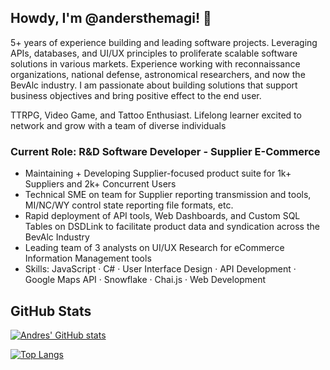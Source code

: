
## Howdy, I'm @andersthemagi! 👋

5+ years of experience building and leading software projects. Leveraging APIs, databases, and UI/UX principles to proliferate scalable software solutions in various markets. Experience working with reconnaissance organizations, national defense, astronomical researchers, and now the BevAlc industry. I am passionate about building solutions that support business objectives and bring positive effect to the end user.

TTRPG, Video Game, and Tattoo Enthusiast. Lifelong learner excited to network and grow with a team of diverse individuals

### Current Role: R&D Software Developer - Supplier E-Commerce

- Maintaining + Developing Supplier-focused product suite for 1k+ Suppliers and 2k+ Concurrent Users
- Technical SME on team for Supplier reporting transmission and tools, MI/NC/WY control state reporting file formats, etc.
- Rapid deployment of API tools, Web Dashboards, and Custom SQL Tables on DSDLink to facilitate product data and syndication across the BevAlc Industry
- Leading team of 3 analysts on UI/UX Research for eCommerce Information Management tools
- Skills: JavaScript · C# · User Interface Design · API Development · Google Maps API · Snowflake · Chai.js · Web Development

## GitHub Stats 

[![Andres' GitHub stats](https://github-readme-stats.vercel.app/api?username=andersthemagi&include_all_commits=true&count_private=true&theme=algolia&show_icons=true)](https://github.com/anuraghazra/github-readme-stats)

[![Top Langs](https://github-readme-stats.vercel.app/api/top-langs/?username=andersthemagi&layout=compact&theme=algolia)](https://github.com/anuraghazra/github-readme-stats)
